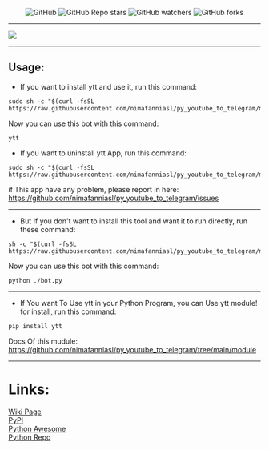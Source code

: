<p align="center">
<img alt="GitHub" src="https://img.shields.io/github/license/nimafanniasl/py_youtube_to_telegram"> <img alt="GitHub Repo stars" src="https://img.shields.io/github/stars/nimafanniasl/py_youtube_to_telegram"> <img alt="GitHub watchers" src="https://img.shields.io/github/watchers/nimafanniasl/py_youtube_to_telegram?style=flat-square"> <img alt="GitHub forks" src="https://img.shields.io/github/forks/nimafanniasl/py_youtube_to_telegram">
</p>

--------------------

<img src="https://github.com/nimafanniasl/py_youtube_to_telegram/raw/main/Files/app_screenshot1.png">

----------------------

## Usage:

- If you want to install ytt and use it, run this command:
```
sudo sh -c "$(curl -fsSL https://raw.githubusercontent.com/nimafanniasl/py_youtube_to_telegram/main/installer/install.sh)"
```
Now you can use this bot with this command:
```
ytt
```

- If you want to uninstall ytt App, run this command:
```
sudo sh -c "$(curl -fsSL https://raw.githubusercontent.com/nimafanniasl/py_youtube_to_telegram/main/uninstaller/uninstall.sh)"
```
if This app have any problem, please report in here: https://github.com/nimafanniasl/py_youtube_to_telegram/issues

------------------

- But If you don't want to install this tool and want it to run directly, run these command:
```
sh -c "$(curl -fsSL https://raw.githubusercontent.com/nimafanniasl/py_youtube_to_telegram/main/installer/download.sh)"
```
Now you can use this bot with this command:
```
python ./bot.py
```
----------------------------

- If You want To Use ytt in your Python Program, you can Use ytt module! for install, run this command:
```
pip install ytt
```
Docs Of this mudule: https://github.com/nimafanniasl/py_youtube_to_telegram/tree/main/module

--------------------------
# Links:
<a href="https://github.com/nimafanniasl/py_youtube_to_telegram/wiki">Wiki Page</a> <br>
<a href="https://pypi.org/project/ytt/">PyPI</a>
<br>
<a href="https://pythonawesome.com/python-bot-for-send-videos-of-a-youtube-channel-to-a-telegram-group-channel-or-chat/">Python Awesome</a>
<br>
<a href="https://pythonrepo.com/repo/nimafanniasl-py_youtube_to_telegram">Python Repo</a>
